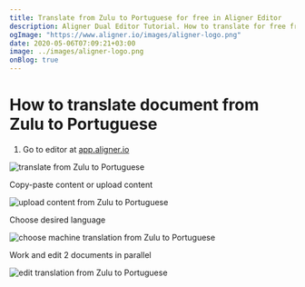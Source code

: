 ```yaml
---
title: Translate from Zulu to Portuguese for free in Aligner Editor
description: Aligner Dual Editor Tutorial. How to translate for free from Zulu to Portuguese. Aligner is multilingual document management platform. 
ogImage: "https://www.aligner.io/images/aligner-logo.png"
date: 2020-05-06T07:09:21+03:00
image: ../images/aligner-logo.png
onBlog: true
---
```


# How to translate document from Zulu to Portuguese

1. Go to editor at [app.aligner.io](https://app.aligner.io "Aligner App web page")

![translate from Zulu to Portuguese](../aligner-blank-editor.png "translate from Zulu to Portuguese")

Copy-paste content or upload content

![upload content from Zulu to Portuguese](../aligner-uploaded-document.png "upload content from Zulu to Portuguese")

Choose desired language

![choose machine translation from Zulu to Portuguese](../aligner-language-dropdown.png "choose machine translation from Zulu to Portuguese")

Work and edit 2 documents in parallel

![edit translation from Zulu to Portuguese](../aligner-double-sitded-editor.png "edit translation from Zulu to Portuguese")

